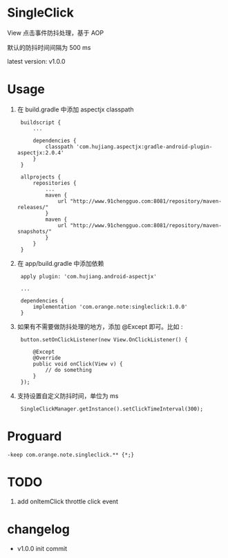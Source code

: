 SingleClick
===========
View 点击事件防抖处理，基于 AOP

默认的防抖时间间隔为 500 ms

latest version: v1.0.0

Usage
=====
1. 在 build.gradle 中添加 aspectjx classpath

        buildscript {
            ...
            
            dependencies {
                classpath 'com.hujiang.aspectjx:gradle-android-plugin-aspectjx:2.0.4'
            }
        }
        
        allprojects {
            repositories {
                ...
                maven {
                    url "http://www.91chengguo.com:8081/repository/maven-releases/"
                }
                maven {
                    url "http://www.91chengguo.com:8081/repository/maven-snapshots/"
                }
            }
        }

        
2. 在 app/build.gradle 中添加依赖

        apply plugin: 'com.hujiang.android-aspectjx'

        ...
        
        dependencies {
            implementation 'com.orange.note:singleclick:1.0.0'
        }
        
        
3. 如果有不需要做防抖处理的地方，添加 @Except 即可。比如 :

        button.setOnClickListener(new View.OnClickListener() {
            
            @Except
            @Override
            public void onClick(View v) {
                // do something
            }
        });
        
4. 支持设置自定义防抖时间，单位为 ms

        SingleClickManager.getInstance().setClickTimeInterval(300);
        
Proguard
=========

    -keep com.orange.note.singleclick.** {*;}
    
TODO
====
1. add onItemClick throttle click event
        
changelog
=========
* v1.0.0 init commit

